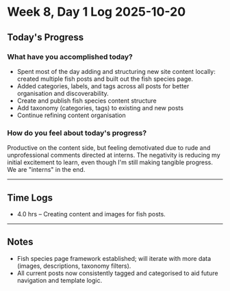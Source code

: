 # Week 8, Day 1 Log 2025-10-20

## Today's Progress

### What have you accomplished today?

-   Spent most of the day adding and structuring new site content locally: created multiple fish posts and built out the fish species page.
-   Added categories, labels, and tags across all posts for better organisation and discoverability.
-   Create and publish fish species content structure
-   Add taxonomy (categories, tags) to existing and new posts
-   Continue refining content organisation

### How do you feel about today's progress?

Productive on the content side, but feeling demotivated due to rude and unprofessional comments directed at interns. The negativity is reducing my initial excitement to learn, even though I'm still making tangible progress. We are "interns" in the end.

---

## Time Logs

-   4.0 hrs – Creating content and images for fish posts.

---

## Notes

-   Fish species page framework established; will iterate with more data (images, descriptions, taxonomy filters).
-   All current posts now consistently tagged and categorised to aid future navigation and template logic.
